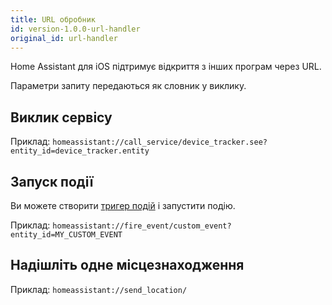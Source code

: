 ```yaml
---
title: URL обробник
id: version-1.0.0-url-handler
original_id: url-handler
---
```


Home Assistant для iOS підтримує відкриття з інших програм через URL.

Параметри запиту передаються як словник у виклику.

## Виклик сервісу

Приклад: `homeassistant://call_service/device_tracker.see?entity_id=device_tracker.entity`

## Запуск події

Ви можете створити [тригер подій](/docs/automation/trigger/#event-trigger) і запустити подію.

Приклад: `homeassistant://fire_event/custom_event?entity_id=MY_CUSTOM_EVENT`

## Надішліть одне місцезнаходження

Приклад: `homeassistant://send_location/`